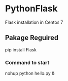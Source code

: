 # PythonFlask
Flask installation in Centos 7
## Pakage Reguired
pip install Flask

### Command to start 
nohup python hello.py &
